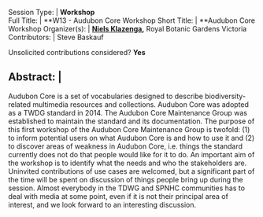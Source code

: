 

Session Type: | **Workshop**  
Full Title:   | **W13 - Audubon Core Workshop
Short Title:  | **Audubon Core Workshop
Organizer(s): | **[Niels Klazenga](mailto:Niels.Klazenga@rbg.vic.gov.au),** Royal Botanic Gardens Victoria
Contributors: | Steve Baskauf

Unsolicited contributions considered?  **Yes**

<!--
**How many 80-minute sessions are you requesting?** 1
Technical Requirements: | Remote participation capability would be awesome.
-->

## Abstract: | 

Audubon Core is a set of vocabularies designed to describe biodiversity-related multimedia resources and collections. Audubon Core was adopted as a TWDG standard in 2014. The Audubon Core Maintenance Group was established to maintain the standard and its documentation. The purpose of this first workshop of the Audubon Core Maintenance Group is twofold: (1) to inform potential users on what Audubon Core is and how to use it and (2) to discover areas of weakness in Audubon Core, i.e. things the standard currently does not do that people would like for it to do. An important aim of the workshop is to identify what the needs and who the stakeholders are. Uninvited contributions of use cases are welcomed, but a significant part of the time will be spent on discussion of things people bring up during the session. Almost everybody in the TDWG and SPNHC communities has to deal with media at some point, even if it is not their principal area of interest, and we look forward to an interesting discussion.

